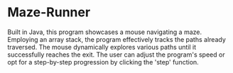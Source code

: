 # Maze-Runner
Built in Java, this program showcases a mouse navigating a maze. Employing an array stack, the program effectively tracks the paths already traversed. The mouse dynamically explores various paths until it successfully reaches the exit. The user can adjust the program's speed or opt for a step-by-step progression by clicking the 'step' function.
